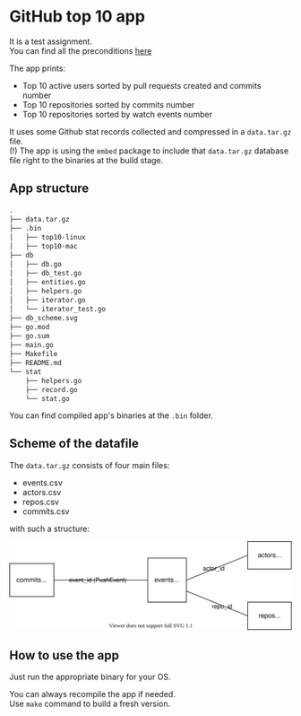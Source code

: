 # GitHub top 10 app
It is a test assignment.  
You can find all the preconditions [here](https://github.com/zaffka/analytics-software-engineer-assignment)

The app prints:
* Top 10 active users sorted by pull requests created and commits number
* Top 10 repositories sorted by commits number
* Top 10 repositories sorted by watch events number

It uses some Github stat records collected and compressed in a `data.tar.gz` file.  
(!) The app is using the `embed` package to include that `data.tar.gz` database file right to the binaries at the build stage.
## App structure
```
.
├── data.tar.gz
├── .bin
│   ├── top10-linux
│   ├── top10-mac
├── db
│   ├── db.go
│   ├── db_test.go
│   ├── entities.go
│   ├── helpers.go
│   ├── iterator.go
│   └── iterator_test.go
├── db_scheme.svg
├── go.mod
├── go.sum
├── main.go
├── Makefile
├── README.md
└── stat
    ├── helpers.go
    ├── record.go
    └── stat.go
```
You can find compiled app's binaries at the `.bin` folder.
## Scheme of the datafile
The `data.tar.gz` consists of four main files:  
* events.csv
* actors.csv
* repos.csv
* commits.csv

with such a structure:

![Database scheme](db_scheme.svg)

## How to use the app
Just run the appropriate binary for your OS.  

You can always recompile the app if needed.  
Use `make` command to build a fresh version.